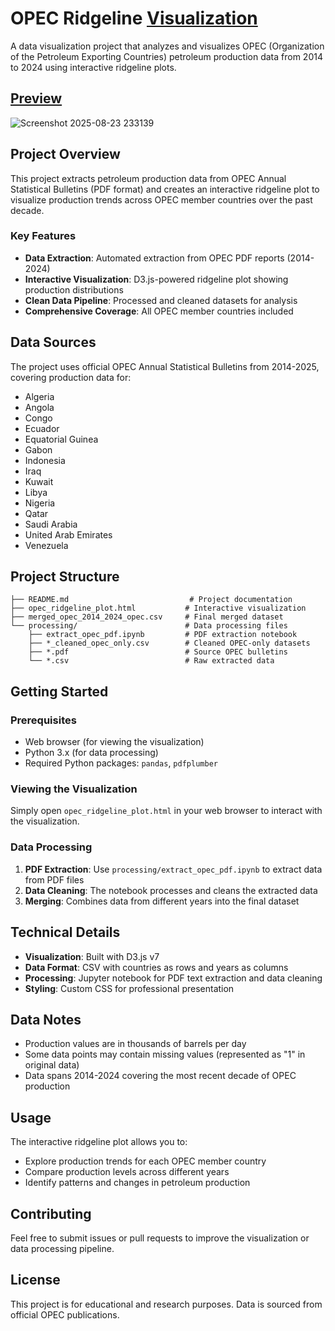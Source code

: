 # OPEC Ridgeline [Visualization](https://xuanx1.github.io/opecRidge/opec_ridgeline_plot.html)

A data visualization project that analyzes and visualizes OPEC (Organization of the Petroleum Exporting Countries) petroleum production data from 2014 to 2024 using interactive ridgeline plots.

## [Preview](https://xuanx1.github.io/opecRidge/opec_ridgeline_plot.html)
![Screenshot 2025-08-23 233139](https://github.com/user-attachments/assets/4cc318b6-407e-4eee-bc26-dc0ce4d7d869)

## Project Overview

This project extracts petroleum production data from OPEC Annual Statistical Bulletins (PDF format) and creates an interactive ridgeline plot to visualize production trends across OPEC member countries over the past decade.

### Key Features

- **Data Extraction**: Automated extraction from OPEC PDF reports (2014-2024)
- **Interactive Visualization**: D3.js-powered ridgeline plot showing production distributions
- **Clean Data Pipeline**: Processed and cleaned datasets for analysis
- **Comprehensive Coverage**: All OPEC member countries included

## Data Sources

The project uses official OPEC Annual Statistical Bulletins from 2014-2025, covering production data for:

- Algeria
- Angola
- Congo
- Ecuador
- Equatorial Guinea
- Gabon
- Indonesia
- Iraq
- Kuwait
- Libya
- Nigeria
- Qatar
- Saudi Arabia
- United Arab Emirates
- Venezuela

## Project Structure

```
├── README.md                           # Project documentation
├── opec_ridgeline_plot.html           # Interactive visualization
├── merged_opec_2014_2024_opec.csv     # Final merged dataset
└── processing/                        # Data processing files
    ├── extract_opec_pdf.ipynb         # PDF extraction notebook
    ├── *_cleaned_opec_only.csv        # Cleaned OPEC-only datasets
    ├── *.pdf                          # Source OPEC bulletins
    └── *.csv                          # Raw extracted data
```

## Getting Started

### Prerequisites

- Web browser (for viewing the visualization)
- Python 3.x (for data processing)
- Required Python packages: `pandas`, `pdfplumber`

### Viewing the Visualization

Simply open `opec_ridgeline_plot.html` in your web browser to interact with the visualization.

### Data Processing

1. **PDF Extraction**: Use `processing/extract_opec_pdf.ipynb` to extract data from PDF files
2. **Data Cleaning**: The notebook processes and cleans the extracted data
3. **Merging**: Combines data from different years into the final dataset

## Technical Details

- **Visualization**: Built with D3.js v7
- **Data Format**: CSV with countries as rows and years as columns
- **Processing**: Jupyter notebook for PDF text extraction and data cleaning
- **Styling**: Custom CSS for professional presentation

## Data Notes

- Production values are in thousands of barrels per day
- Some data points may contain missing values (represented as "1" in original data)
- Data spans 2014-2024 covering the most recent decade of OPEC production

## Usage

The interactive ridgeline plot allows you to:
- Explore production trends for each OPEC member country
- Compare production levels across different years
- Identify patterns and changes in petroleum production

## Contributing

Feel free to submit issues or pull requests to improve the visualization or data processing pipeline.

## License

This project is for educational and research purposes. Data is sourced from official OPEC publications.
